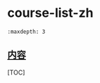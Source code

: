 # course-list-zh

```{toctree}
:maxdepth: 3
```

## [内容](https://deep-learning-drizzle.github.io/index.html#contents)


[TOC]